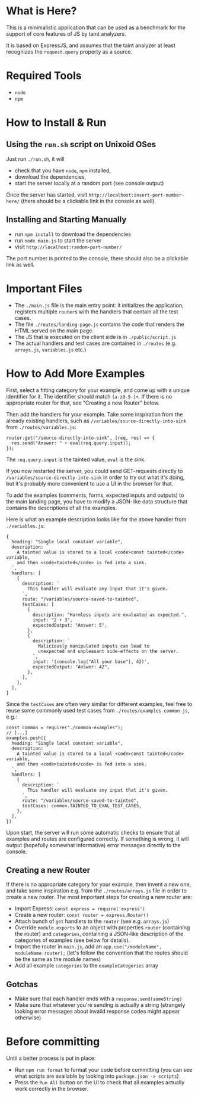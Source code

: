 # What is Here?

This is a minimalistic application that can be used
as a benchmark for the support of core features of JS
by taint analyzers.

It is based on ExpressJS, and assumes that the taint
analyzer at least recognizes the `request.query`
property as a source.

# Required Tools

- `node`
- `npm`

# How to Install & Run

## Using the `run.sh` script on Unixoid OSes

Just run `./run.sh`, it will

- check that you have `node`, `npm` installed,
- download the dependencies,
- start the server locally at a random port (see console output)

Once the server has started, visit `http://localhost:insert-port-number-here/`
(there should be a clickable link in the console as well).

## Installing and Starting Manually

- run `npm install` to download the dependencies
- run `node main.js` to start the server
- visit `http://localhost:random-port-number/`

The port number is printed to the console, there should also be a clickable
link as well.

# Important Files

  * The `./main.js` file is the main entry point: it initializes the application,
registers multiple `router`s with the handlers that contain all the test
cases.
  * The file `./routes/landing-page.js` contains the code that renders the
    HTML served on the main page.
  * The JS that is executed on the client side is in `./public/script.js`
  * The actual handlers and test cases are contained in `./routes`
    (e.g. `arrays.js`, `variables.js` etc.)

# How to Add More Examples

First, select a fitting category for your example, and come up with a unique
identifier for it. The identifier should match `[a-z0-9-]+`. 
If there is no appropriate router for that, see "Creating a new Router"
below.

Then add the handlers for your example. Take some inspiration from the
already existing handlers, such as `/variables/source-directly-into-sink`
from `./routes/variables.js`:

```
router.get("/source-directly-into-sink", (req, res) => {
  res.send("Answer: " + eval(req.query.input));
});
```

The `req.query.input` is the tainted value, `eval` is the sink.

If you now restarted the server, you could send GET-requests 
directly to `/variables/source-directly-into-sink` in order to try out
what it's doing, but it's probably more convenient to use a UI in the
browser for that.

To add the examples (comments, forms, expected inputs and outputs) to the
main landing page, you have to modify a JSON-like data structure that
contains the descriptions of all the examples.

Here is what an example description looks like for the above handler
from `./variables.js`:

```
{
  heading: "Single local constant variable",
  description: `
    A tainted value is stored to a local <code>const tainted</code> variable,
    and then <code>tainted</code> is fed into a sink.
  `,
  handlers: [
    {
      description: `
        This handler will evaluate any input that it's given.
      `,
      route: "/variables/source-saved-to-tainted",
      testCases: [
        {
          description: "Harmless inputs are evaluated as expected.",
          input: "2 + 3",
          expectedOutput: "Answer: 5",
        },
        {
          description: `
            Maliciously manipulated inputs can lead to 
            unexpected and unpleasant side-effects on the server.
          `,
          input: '(console.log("All your base"), 42)',
          expectedOutput: "Answer: 42",
        },
      ],
    },
  ],
}
```

Since the `testCases` are often very similar for different examples,
feel free to reuse some commonly used test cases from 
`./routes/examples-common.js`, e.g.:

```
const common = require("./common-examples");
// [...]
examples.push({
  heading: "Single local constant variable",
  description: `
    A tainted value is stored to a local <code>const tainted</code> variable,
    and then <code>tainted</code> is fed into a sink.
  `,
  handlers: [
    {
      description: `
        This handler will evaluate any input that it's given.
      `,
      route: "/variables/source-saved-to-tainted",
      testCases: common.TAINTED_TO_EVAL_TEST_CASES,
    },
  ],
})
```
Upon start, the server will run some automatic checks to ensure that all
examples and routes are configured correctly. If something is wrong, it
will output (hopefully somewhat informative) error messages directly to
the console.


## Creating a new Router

If there is no appropriate category for your example, then invent a new
one, and take some inspiration e.g. from the `./routes/arrays.js` file
in order to create a new router. The most important steps for creating a
new router are:

  * Import Express: `const express = require('express')`
  * Create a new router: `const router = express.Router()`
  * Attach bunch of `get` handlers to the `router` (see e.g. `arrays.js`)
  * Override `module.exports` to an object with properties `router`
    (containing the router) and `categories`, containing a JSON-like
    description of the categories of examples (see below for details).
  * Import the router in `main.js`, add an `app.use("/moduleName", moduleName.router);`
    (let's follow the convention that the routes should be the same as the
     module names)
  * Add all example `categories` to the `exampleCategories` array

## Gotchas

 * Make sure that each handler ends with a `response.send(someString)`
 * Make sure that whatever you're sending is actually a string
   (strangely looking error messages about invalid response codes might
    appear otherwise)

# Before committing

Until a better process is put in place:

  * Run `npm run format` to format your code before committing
    (you can see what scripts are available by looking into
     `package.json -> scripts`)
  * Press the `Run All` button on the UI to check that all examples
    actually work correctly in the browser.

